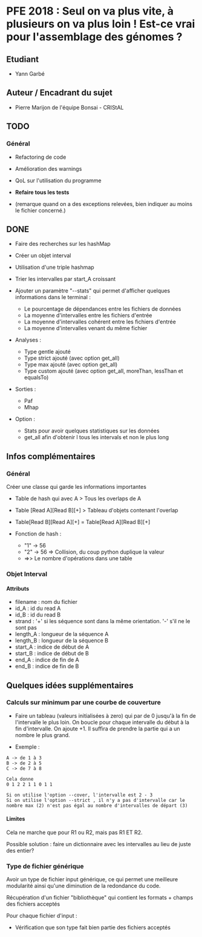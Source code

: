 # PFE 2018 : Seul on va plus vite, à plusieurs on va plus loin ! Est-ce vrai pour l'assemblage des génomes ?

## Etudiant

- Yann Garbé

## Auteur / Encadrant du sujet

- Pierre Marijon de l'équipe Bonsai - CRIStAL

## TODO

### Général

- Refactoring de code
- Amélioration des warnings
- QoL sur l'utilisation du programme
- **Refaire tous les tests**

- (remarque quand on a des exceptions relevées, bien indiquer au moins le fichier concerné.)

## DONE

- Faire des recherches sur les hashMap
- Créer un objet interval
- Utilisation d'une triple hashmap

- Trier les intervalles par start_A croissant

- Ajouter un paramètre "--stats" qui permet d'afficher quelques informations dans le terminal :
    - Le pourcentage de dépendances entre les fichiers de données
    - La moyenne d'intervalles entre les fichiers d'entrée
    - La moyenne d'intervalles cohérent entre les fichiers d'entrée
    - La moyenne d'intervalles venant du même fichier

- Analyses :
    - Type gentle ajouté
    - Type strict ajouté (avec option get_all)
    - Type max ajouté (avec option get_all)
    * Type custom ajouté (avec option get_all, moreThan, lessThan et equalsTo)

- Sorties :
    - Paf
    - Mhap

- Option :
    - Stats pour avoir quelques statistiques sur les données
    - get_all afin d'obtenir l tous les intervals et non le plus long

## Infos complémentaires

### Général

Créer une classe qui garde les informations importantes

- Table de hash qui avec A > Tous les overlaps de A
- Table [Read A][Read B][+] > Tableau d'objets contenant l'overlap
- Table[Read B][Read A][+] = Table[Read A][Read B][+]
- Fonction de hash :

    - "1" -> 56
    - "2" -> 56 => Collision, du coup python duplique la valeur
    - =>> Le nombre d'opérations dans une table

### Objet Interval

#### Attributs

- filename : nom du fichier
- id_A : id du read A
- id_B : id du read B
- strand : '+' si les séquence sont dans la même orientation. '-' s'il ne le sont pas
- length_A : longueur de la séquence A
- length_B : longueur de la séquence B
- start_A : indice de début de A
- start_B : indice de début de B
- end_A : indice de fin de A
- end_B : indice de fin de B

## Quelques idées supplémentaires

### Calculs sur minimum par une courbe de couverture

- Faire un tableau (valeurs initialisées à zero) qui par de 0 jusqu'à la fin de l'intervalle le plus loin. On boucle pour chaque intervalle du début à la fin d'intervalle. On ajoute +1. Il suffira de prendre la partie qui a un nombre le plus grand.

- Exemple :

``` console
A -> de 1 à 3
B -> de 2 à 5
C -> de 7 à 8

Cela donne
0 1 2 2 1 1 0 1 1

Si on utilise l'option --cover, l'intervalle est 2 - 3
Si on utilise l'option --strict , il n'y a pas d'intervalle car le nombre max (2) n'est pas égal au nombre d'intervalles de départ (3)
```

#### Limites

Cela ne marche que pour R1 ou R2, mais pas R1 ET R2.

Possible solution : faire un dictionnaire avec les intervalles au lieu de juste des entier?

### Type de fichier générique

Avoir un type de fichier input générique, ce qui permet une meilleure modularité ainsi qu'une diminution de la redondance du code.

Récupération d'un fichier "bibliothèque" qui contient les formats + champs des fichiers acceptés

Pour chaque fichier d'input :

- Vérification que son type fait bien partie des fichiers acceptés
